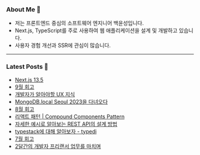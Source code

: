 ### About Me 👋
- 저는 프론트엔드 중심의 소프트웨어 엔지니어 백윤성입니다.
- Next.js, TypeScript를 주로 사용하여 웹 애플리케이션을 설계 및 개발하고 있습니다.
- 사용자 경험 개선과 SSR에 관심이 많습니다.

---

### Latest Posts 📰
- [Next.js 13.5](https://bysxx.tistory.com/37)
- [9월 회고](https://bysxx.tistory.com/36)
- [개발자가 알아야할 UX 지식](https://bysxx.tistory.com/35)
- [MongoDB.local Seoul 2023을 다녀오다](https://bysxx.tistory.com/34)
- [8월 회고](https://bysxx.tistory.com/33)
- [리액트 패턴 | Compound Components Pattern](https://bysxx.tistory.com/32)
- [자세한 예시로 알아보는 REST API의 설계 방법](https://bysxx.tistory.com/31)
- [typestack에 대해 알아보자 - typedi](https://bysxx.tistory.com/30)
- [7월 회고](https://bysxx.tistory.com/29)
- [2달간의 개발자 프리랜서 업무를 마치며](https://bysxx.tistory.com/28)
